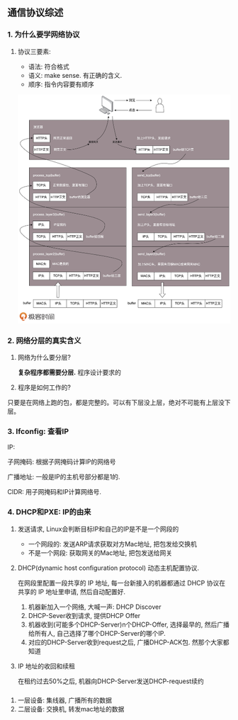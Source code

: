 ## 通信协议综述

### 1. 为什么要学网络协议

1. 协议三要素:

   - 语法: 符合格式
   - 语义: make sense. 有正确的含义.
   - 顺序: 指令内容要有顺序

   ![img](note1.assets/5c00f6e610f533d17fb4ad7decacc776.jpg)



### 2. 网络分层的真实含义

1. 网络为什么要分层?

   **复杂程序都需要分层.** 程序设计要求的

2. 程序是如何工作的?

只要是在网络上跑的包，都是完整的。可以有下层没上层，绝对不可能有上层没下层。





### 3. Ifconfig: 查看IP

IP:

子网掩码: 根据子网掩码计算IP的网络号

广播地址: 一般是IP的主机号部分都是1的.

CIDR: 用子网掩码和IP计算网络号.



### 4. DHCP和PXE: IP的由来



1. 发送请求, Linux会判断目标IP和自己的IP是不是一个网段的
   - 一个网段的: 发送ARP请求获取对方Mac地址, 把包发给交换机
   - 不是一个网段: 获取网关的Mac地址, 把包发送给网关

2. DHCP(dynamic host configuration protocol) 动态主机配置协议.

   在网段里配置一段共享的 IP 地址, 每一台新接入的机器都通过 DHCP 协议在共享的 IP 地址里申请, 然后自动配置好.
   
   1. 机器新加入一个网络, 大喊一声: DHCP Discover
   2. DHCP-Sever收到请求, 提供DHCP Offer
   3. 机器收到(可能多个DHCP-Server)n个DHCP-Offer, 选择最早的, 然后广播给所有人, 自己选择了哪个DHCP-Server的哪个IP.
   4. 对应的DHCP-Server收到request之后, 广播DHCP-ACK包. 然那个大家都知道

3. IP 地址的收回和续租

   在租约过去50%之后, 机器向DHCP-Server发送DHCP-request续约
   
   
   
   

### 

1. 一层设备: 集线器, 广播所有的数据
2. 二层设备: 交换机, 转发mac地址的数据





















